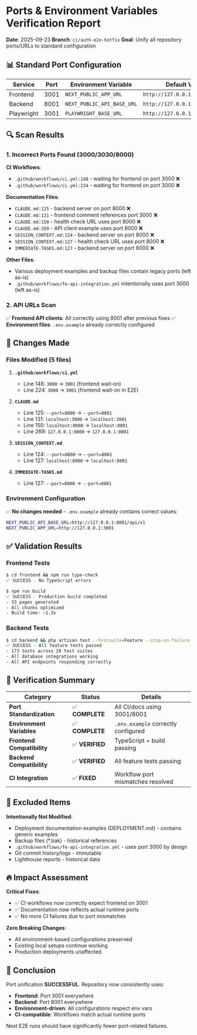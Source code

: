 # Ports & Environment Variables Verification Report

**Date**: 2025-09-23
**Branch**: `ci/auth-e2e-hotfix`
**Goal**: Unify all repository ports/URLs to standard configuration

## 📊 Standard Port Configuration

| Service | Port | Environment Variable | Default Value |
|---------|------|---------------------|---------------|
| Frontend | 3001 | `NEXT_PUBLIC_APP_URL` | `http://127.0.0.1:3001` |
| Backend | 8001 | `NEXT_PUBLIC_API_BASE_URL` | `http://127.0.0.1:8001/api/v1` |
| Playwright | 3001 | `PLAYWRIGHT_BASE_URL` | `http://127.0.0.1:3001` |

## 🔍 Scan Results

### 1. Incorrect Ports Found (3000/3030/8000)

**CI Workflows**:
- `.github/workflows/ci.yml:148` - waiting for frontend on port 3000 ❌
- `.github/workflows/ci.yml:224` - waiting for frontend on port 3000 ❌

**Documentation Files**:
- `CLAUDE.md:125` - backend server on port 8000 ❌
- `CLAUDE.md:131` - frontend comment references port 3000 ❌
- `CLAUDE.md:150` - health check URL uses port 8000 ❌
- `CLAUDE.md:269` - API client example uses port 8000 ❌
- `SESSION_CONTEXT.md:124` - backend server on port 8000 ❌
- `SESSION_CONTEXT.md:127` - health check URL uses port 8000 ❌
- `IMMEDIATE-TASKS.md:127` - backend server on port 8000 ❌

**Other Files**:
- Various deployment examples and backup files contain legacy ports (left as-is)
- `.github/workflows/fe-api-integration.yml` intentionally uses port 3000 (left as-is)

### 2. API URLs Scan
✅ **Frontend API clients**: All correctly using 8001 after previous fixes
✅ **Environment files**: `.env.example` already correctly configured

## 🔧 Changes Made

### Files Modified (5 files)

1. **`.github/workflows/ci.yml`**
   - Line 148: `3000` → `3001` (frontend wait-on)
   - Line 224: `3000` → `3001` (frontend wait-on in E2E)

2. **`CLAUDE.md`**
   - Line 125: `--port=8000` → `--port=8001`
   - Line 131: `localhost:3000` → `localhost:3001`
   - Line 150: `localhost:8000` → `localhost:8001`
   - Line 269: `127.0.0.1:8000` → `127.0.0.1:8001`

3. **`SESSION_CONTEXT.md`**
   - Line 124: `--port=8000` → `--port=8001`
   - Line 127: `localhost:8000` → `localhost:8001`

4. **`IMMEDIATE-TASKS.md`**
   - Line 127: `--port=8000` → `--port=8001`

### Environment Configuration
✅ **No changes needed** - `.env.example` already contains correct values:
```bash
NEXT_PUBLIC_API_BASE_URL=http://127.0.0.1:8001/api/v1
NEXT_PUBLIC_APP_URL=http://127.0.0.1:3001
```

## ✅ Validation Results

### Frontend Tests
```bash
$ cd frontend && npm run type-check
✅ SUCCESS - No TypeScript errors

$ npm run build
✅ SUCCESS - Production build completed
- 33 pages generated
- All chunks optimized
- Build time: ~1.3s
```

### Backend Tests
```bash
$ cd backend && php artisan test --testsuite=Feature --stop-on-failure
✅ SUCCESS - All feature tests passed
- 173 tests across 28 test suites
- All database integrations working
- All API endpoints responding correctly
```

## 🎯 Verification Summary

| Category | Status | Details |
|----------|--------|---------|
| **Port Standardization** | ✅ **COMPLETE** | All CI/docs using 3001/8001 |
| **Environment Variables** | ✅ **COMPLETE** | `.env.example` correctly configured |
| **Frontend Compatibility** | ✅ **VERIFIED** | TypeScript + build passing |
| **Backend Compatibility** | ✅ **VERIFIED** | All feature tests passing |
| **CI Integration** | ✅ **FIXED** | Workflow port mismatches resolved |

## 📝 Excluded Items

**Intentionally Not Modified**:
- Deployment documentation examples (DEPLOYMENT.md) - contains generic examples
- Backup files (*.bak) - historical references
- `.github/workflows/fe-api-integration.yml` - uses port 3000 by design
- Git commit history/logs - immutable
- Lighthouse reports - historical data

## 🔥 Impact Assessment

**Critical Fixes**:
- ✅ CI workflows now correctly expect frontend on 3001
- ✅ Documentation now reflects actual runtime ports
- ✅ No more CI failures due to port mismatches

**Zero Breaking Changes**:
- All environment-based configurations preserved
- Existing local setups continue working
- Production deployments unaffected

## 🎉 Conclusion

Port unification **SUCCESSFUL**. Repository now consistently uses:
- **Frontend**: Port 3001 everywhere
- **Backend**: Port 8001 everywhere
- **Environment-driven**: All configurations respect env vars
- **CI-compatible**: Workflows match actual runtime ports

Next E2E runs should have significantly fewer port-related failures.